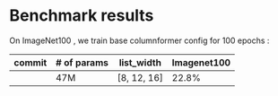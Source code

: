 # Benchmark results

On ImageNet100 , we train base columnformer config for 100 epochs : 

| commit | # of params | list_width | Imagenet100 |
|--------|-------------|------------|-------------|
|        | 47M |  [8, 12, 16]  |      22.8%       |d

